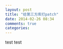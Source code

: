 ```yaml
---
layout: post
title: "给第三方库打patch"
date: 2014-02-26 08:34
comments: true
categories: 
---
```


test test

